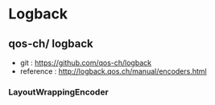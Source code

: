 # Logback

## qos-ch/ logback
- git : https://github.com/qos-ch/logback
- reference : http://logback.qos.ch/manual/encoders.html

### LayoutWrappingEncoder

